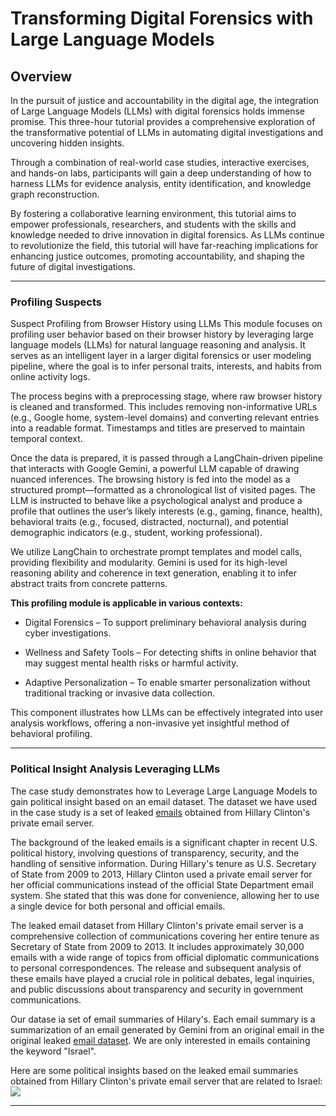 # Transforming Digital Forensics with Large Language Models

## Overview

In the pursuit of justice and accountability in the digital age, the integration of Large Language Models (LLMs) with digital forensics holds immense promise. This three-hour tutorial provides a comprehensive exploration of the transformative potential of LLMs in automating digital investigations and uncovering hidden insights.

Through a combination of real-world case studies, interactive exercises, and hands-on labs, participants will gain a deep understanding of how to harness LLMs for evidence analysis, entity identification, and knowledge graph reconstruction.

By fostering a collaborative learning environment, this tutorial aims to empower professionals, researchers, and students with the skills and knowledge needed to drive innovation in digital forensics. As LLMs continue to revolutionize the field, this tutorial will have far-reaching implications for enhancing justice outcomes, promoting accountability, and shaping the future of digital investigations.

---
### Profiling Suspects

Suspect Profiling from Browser History using LLMs
This module focuses on profiling user behavior based on their browser history by leveraging large language models (LLMs) for natural language reasoning and analysis. It serves as an intelligent layer in a larger digital forensics or user modeling pipeline, where the goal is to infer personal traits, interests, and habits from online activity logs.

The process begins with a preprocessing stage, where raw browser history is cleaned and transformed. This includes removing non-informative URLs (e.g., Google home, system-level domains) and converting relevant entries into a readable format. Timestamps and titles are preserved to maintain temporal context.

Once the data is prepared, it is passed through a LangChain-driven pipeline that interacts with Google Gemini, a powerful LLM capable of drawing nuanced inferences. The browsing history is fed into the model as a structured prompt—formatted as a chronological list of visited pages. The LLM is instructed to behave like a psychological analyst and produce a profile that outlines the user’s likely interests (e.g., gaming, finance, health), behavioral traits (e.g., focused, distracted, nocturnal), and potential demographic indicators (e.g., student, working professional).

We utilize LangChain to orchestrate prompt templates and model calls, providing flexibility and modularity. Gemini is used for its high-level reasoning ability and coherence in text generation, enabling it to infer abstract traits from concrete patterns.

 **This profiling module is applicable in various contexts:**

- Digital Forensics – To support preliminary behavioral analysis during cyber investigations.

- Wellness and Safety Tools – For detecting shifts in online behavior that may suggest mental health risks or harmful activity.

- Adaptive Personalization – To enable smarter personalization without traditional tracking or invasive data collection.

This component illustrates how LLMs can be effectively integrated into user analysis workflows, offering a non-invasive yet insightful method of behavioral profiling.

---

### Political Insight Analysis Leveraging LLMs

The case study demonstrates how to Leverage Large Language Models to gain political insight based on an email dataset. The dataset we have used in the case study is a set of leaked [emails](https://github.com/benhamner/hillary-clinton-emails?tab=readme-ov-file) obtained from Hillary Clinton's private email server.

The background of the leaked emails is a significant chapter in recent U.S. political history, involving questions of transparency, security, and the handling of sensitive information. During Hillary's tenure as U.S. Secretary of State from 2009 to 2013, Hillary Clinton used a private email server for her official communications instead of the official State Department email system. She stated that this was done for convenience, allowing her to use a single device for both personal and official emails.

The leaked email dataset from Hillary Clinton's private email server is a comprehensive collection of communications covering her entire tenure as Secretary of State from 2009 to 2013. It includes approximately 30,000 emails with a wide range of topics from official diplomatic communications to personal correspondences. The release and subsequent analysis of these emails have played a crucial role in political debates, legal inquiries, and public discussions about transparency and security in government communications.

Our datase ia set of email summaries of Hilary's. Each email summary is a summarization of an email generated by Gemini from an original email in the original leaked [email dataset](https://github.com/benhamner/hillary-clinton-emails?tab=readme-ov-file). We are only interested in emails containing the keyword "Israel".


Here are some political insights based on the leaked email summaries obtained from Hillary Clinton's private email server that are related to Israel: <img src="HillaryEmails/political_insight_2024-05-31_10-29-52.jp">

---
